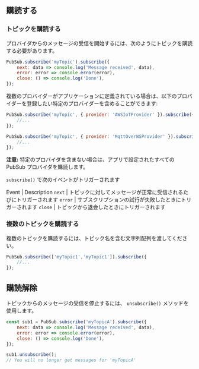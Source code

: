 ## 購読する
### トピックを購読する

プロバイダからのメッセージの受信を開始するには、次のようにトピックを購読する必要があります。
```javascript
PubSub.subscribe('myTopic').subscribe({
    next: data => console.log('Message received', data),
    error: error => console.error(error),
    close: () => console.log('Done'),
});
```

複数のプロバイダーがアプリケーションに定義されている場合は、以下のプロバイダーを登録したい特定のプロバイダーを含めることができます:
```javascript
PubSub.subscribe('myTopic', { provider: 'AWSIoTProvider' }).subscribe({
    //...
});

PubSub.subscribe('myTopic', { provider: 'MqttOverWSProvider' }).subscribe({
    //...
});
```

<amplify-callout>

**注意:** 特定のプロバイダを含まない場合は、アプリで設定されたすべてのPubSub プロバイダを購読します。

</amplify-callout>

`subscribe()` で次のイベントがトリガーされます

Event | Description `next` | トピックに対してメッセージが正常に受信されるたびにトリガーされます `error` | サブスクリプションの試行が失敗したときにトリガーされます `close` | トピックから退会したときにトリガーされます

### 複数のトピックを購読する

複数のトピックを購読するには、トピック名を含む文字列配列を渡してください。
```javascript
PubSub.subscribe(['myTopic1','myTopic1']).subscribe({
    //...
});
```

## 購読解除

トピックからのメッセージの受信を停止するには、 `unsubscribe()` メソッドを使用します。
```javascript
const sub1 = PubSub.subscribe('myTopicA').subscribe({
    next: data => console.log('Message received', data),
    error: error => console.error(error),
    close: () => console.log('Done'),
});

sub1.unsubscribe();
// You will no longer get messages for 'myTopicA'
```